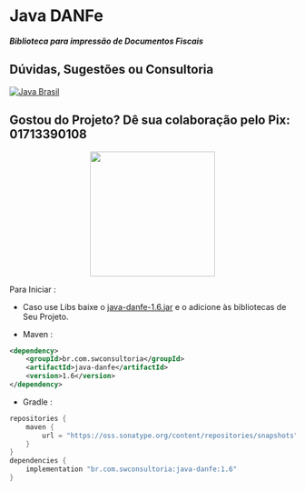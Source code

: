 # Java DANFe

***Biblioteca para impressão de Documentos Fiscais***

## Dúvidas, Sugestões ou Consultoria
[![Java Brasil](https://discordapp.com/api/guilds/519583346066587676/widget.png?style=banner2)](https://discord.gg/ZXpqnaV)

## Gostou do Projeto? Dê sua colaboração pelo Pix: 01713390108
<p align="center">
    <img src="https://swconsultoria.com.br/pix.png" width="220">
</p>

Para Iniciar :
- Caso use Libs baixe o [java-danfe-1.6.jar](https://github.com/Samuel-Oliveira/Java_Danfe/raw/master/java-danfe-1.6.jar) e o adicione às bibliotecas de Seu Projeto.

- Maven :
```xml
<dependency>
    <groupId>br.com.swconsultoria</groupId>
    <artifactId>java-danfe</artifactId>
    <version>1.6</version>
</dependency>
```

- Gradle :
```groovy
repositories {
    maven {
        url = "https://oss.sonatype.org/content/repositories/snapshots"
    }
}
dependencies {
    implementation "br.com.swconsultoria:java-danfe:1.6"
}
```

